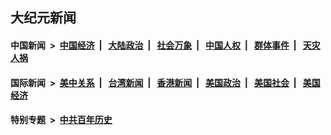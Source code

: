 ## 大纪元新闻

#### 中国新闻 &nbsp;>&nbsp; [中国经济](indexes/ncid283/README.md?05020045) &nbsp;| &nbsp; [大陆政治](indexes/ncid277/README.md?05020045) &nbsp;| &nbsp; [社会万象](indexes/ncid282/README.md?05020045) &nbsp;| &nbsp; [中国人权](indexes/ncid278/README.md?05020045) &nbsp;| &nbsp; [群体事件](indexes/ncid279/README.md?05020045) &nbsp;| &nbsp; [天灾人祸](indexes/ncid280/README.md?05020045)

#### 国际新闻 &nbsp;>&nbsp; [美中关系](indexes/nf1412576/README.md?05020045) &nbsp;| &nbsp; [台湾新闻](indexes/ncid1349361/README.md?05020045) &nbsp;| &nbsp; [香港新闻](indexes/ncid1349362/README.md?05020045) &nbsp;| &nbsp; [美国政治](indexes/ncid1078159/README.md?05020045) &nbsp;| &nbsp; [美国社会](indexes/ncid1078160/README.md?05020045) &nbsp;| &nbsp; [美国经济](indexes/ncid1078158/README.md?05020045)

#### 特别专题 &nbsp;>&nbsp; [中共百年历史](https://github.com/easy2view/epoch-special/blob/master/README.md?05020045)  
